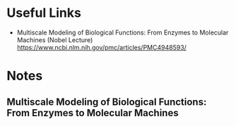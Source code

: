 # Useful Links
- Multiscale Modeling of Biological Functions: From Enzymes to Molecular Machines (Nobel Lecture) https://www.ncbi.nlm.nih.gov/pmc/articles/PMC4948593/
# Notes
## Multiscale Modeling of Biological Functions: From Enzymes to Molecular Machines
